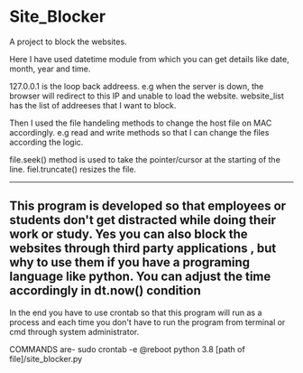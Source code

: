 # Site_Blocker
A project to block the websites.

Here I have used datetime module from which you can get details like date, month, year and time.

127.0.0.1 is the loop back addreess. e.g when the server is down, the browser will redirect to this IP and unable to load the website.
website_list has the list of addreeses that I want to block.

Then I used the file handeling methods to change the host file on MAC accordingly.
e.g read and write methods so that I can change the files according the logic.

file.seek() method is used to take the pointer/cursor at the starting of the line.
fiel.truncate() resizes the file.

____________________________________________

This program is developed so that employees or students don't get distracted while doing their work or study. 
Yes you can also block the websites through third party applications , but why to use them if you have a programing language like python.
You can adjust the time accordingly in dt.now() condition
------------------------------------------------------------------------------------------------------

In the end you have to use crontab so that this program will run as a process and each time you don't have to run the program from terminal or cmd through system administrator.

COMMANDS are-
sudo crontab -e
@reboot python 3.8 [path of file]/site_blocker.py



